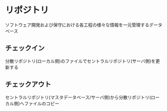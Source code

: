 # リポジトリ

ソフトウェア開発および保守における各工程の様々な情報を一元管理するデータベース

## チェックイン

分散リポジトリ(ローカル側)のファイルでセントラルリポジトリ(サーバ側)を更新する

## チェックアウト

セントラルリポジトリ(マスタデータベース/サーバ側)から分散リポジトリ(ローカル側)へファイルのコピー
